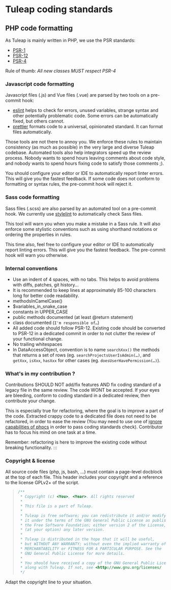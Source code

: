 # Tuleap coding standards

## PHP code formatting

As Tuleap is mainly written in PHP, we use the PSR standards:

-   [PSR-1](https://www.php-fig.org/psr/psr-1/)
-   [PSR-12](https://www.php-fig.org/psr/psr-12/)
-   [PSR-4](https://www.php-fig.org/psr/psr-4/)

Rule of thumb: *All new classes MUST respect PSR-4*

### Javascript code formatting

Javascript files (.js) and Vue files (.vue) are parsed by two tools on a
pre-commit hook:

-   [eslint](https://eslint.org/) helps to check for errors, unused
    variables, strange syntax and other potentially problematic code.
    Some errors can be automatically fixed, but others cannot.
-   [prettier](https://prettier.io/) formats code to a universal,
    opinionated standard. It can format files automatically.

Those tools are not there to annoy you. We enforce these rules to
maintain consistency (as much as possible) in the very large and diverse
Tuleap codebase. Automated tools also help integrators speed up the
review process. Nobody wants to spend hours leaving comments about code
style, and nobody wants to spend hours fixing code to satisfy those
comments ;).

You should configure your editor or IDE to automatically report linter
errors. This will give you the fastest feedback. If some code does not
conform to formatting or syntax rules, the pre-commit hook will reject
it.

### Sass code formatting

Sass files (.scss) are also parsed by an automated tool on a pre-commit
hook. We currently use [stylelint](https://stylelint.io/) to
automatically check Sass files.

This tool will warn you when you make a mistake in a Sass rule. It will
also enforce some stylistic conventions such as using shorthand
notations or ordering the properties in rules.

This time also, feel free to configure your editor or IDE to
automatically report linting errors. This will give you the fastest
feedback. The pre-commit hook will warn you otherwise.

### Internal conventions

-   Use an indent of 4 spaces, with no tabs. This helps to avoid
    problems with diffs, patches, git history...
-   It is recommended to keep lines at approximately 85-100 characters
    long for better code readability.
-   methodsInCamelCase()
-   \$variables_in_snake_case
-   constants in UPPER_CASE
-   public methods documented (at least \@return statement)
-   class documented (`I'm responsible of…`)
-   All added code should follow PSR-12. Existing code should be
    converted to PSR-12 in a dedicated commit in order to not clutter
    the review of your functional change.
-   No trailing whitespaces
-   In DataAccessObject, convention is to name `searchXxx()` the methods
    that returns a set of rows (eg. `searchProjectsUserIsAdmin(…)`, and
    `getXxx`, `isXxx`, `hasXxx` for other cases (eg.
    `doesUserHavePermission(…)`).

### What's in my contribution ?

Contributions SHOULD NOT add/fix features AND fix coding standard of a
legacy file in the same review. The code WONT be accepted. If your eyes
are bleeding, conform to coding standard in a dedicated review, then
contribute your change.

This is especially true for refactoring, where the goal is to improve a
part of the code. Extracted crappy code to a dedicated file does not
need to be refactored, in order to ease the review (You may need to use
one of [ignore capabilities of
phpcs](https://github.com/squizlabs/PHP_CodeSniffer/wiki/Advanced-Usage#ignoring-files-and-folders)
in order to pass coding standards check). Contributor has to focus his
mind on one task at a time.

Remember: refactoring is here to improve the existing code without
breaking functionality.
:::

### Copyright & license

All source code files (php, js, bash, \...) must contain a page-level
docblock at the top of each file. This header includes your copyright
and a reference to the license GPLv2+ of the script.

> ``` php
> /**
>  * Copyright (c) <You>, <Year>. All rights reserved
>  *
>  * This file is a part of Tuleap.
>  *
>  * Tuleap is free software; you can redistribute it and/or modify
>  * it under the terms of the GNU General Public License as published by
>  * the Free Software Foundation; either version 2 of the License, or
>  * (at your option) any later version.
>  *
>  * Tuleap is distributed in the hope that it will be useful,
>  * but WITHOUT ANY WARRANTY; without even the implied warranty of
>  * MERCHANTABILITY or FITNESS FOR A PARTICULAR PURPOSE. See the
>  * GNU General Public License for more details.
>  *
>  * You should have received a copy of the GNU General Public License
>  * along with Tuleap. If not, see <http://www.gnu.org/licenses/
>  */
> ```

Adapt the copyright line to your situation.

